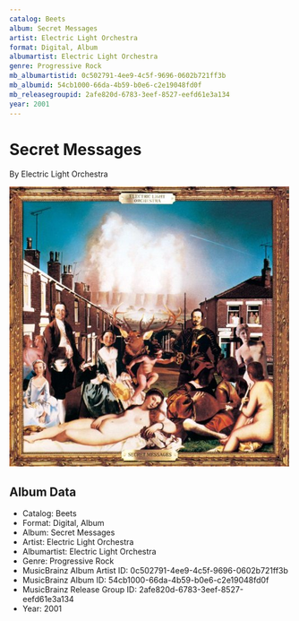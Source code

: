 ```yaml
---
catalog: Beets
album: Secret Messages
artist: Electric Light Orchestra
format: Digital, Album
albumartist: Electric Light Orchestra
genre: Progressive Rock
mb_albumartistid: 0c502791-4ee9-4c5f-9696-0602b721ff3b
mb_albumid: 54cb1000-66da-4b59-b0e6-c2e19048fd0f
mb_releasegroupid: 2afe820d-6783-3eef-8527-eefd61e3a134
year: 2001
---
```


# Secret Messages

By Electric Light Orchestra

![](../../assets/beetscovers/Electric_Light_Orchestra-Secret_Messages.jpg)

## Album Data

- Catalog: Beets
- Format: Digital, Album
- Album: Secret Messages
- Artist: Electric Light Orchestra
- Albumartist: Electric Light Orchestra
- Genre: Progressive Rock
- MusicBrainz Album Artist ID: 0c502791-4ee9-4c5f-9696-0602b721ff3b
- MusicBrainz Album ID: 54cb1000-66da-4b59-b0e6-c2e19048fd0f
- MusicBrainz Release Group ID: 2afe820d-6783-3eef-8527-eefd61e3a134
- Year: 2001

